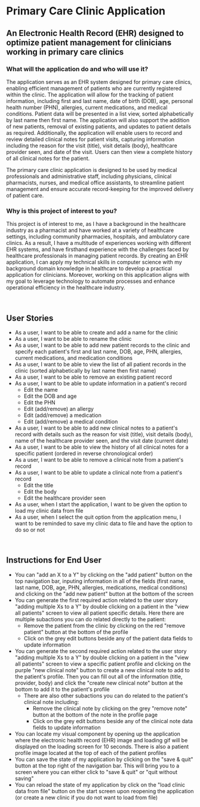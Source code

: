 # Primary Care Clinic Application 

## An Electronic Health Record (EHR) designed to optimize patient management for clinicians working in primary care clinics

### What will the application do and who will use it? ###
The application serves as an EHR system designed for primary care clinics, enabling efficient management of patients who are currently registered within the clinic. The application will allow for the tracking of patient information, including first and last name, date of birth (DOB), age, personal health number (PHN), allergies, current medications, and medical conditions. Patient data will be presented in a list view, sorted alphabetically by last name then first name. The application will also support the addition of new patients, removal of existing patients, and updates to patient details as required. Additionally, the application will enable users to record and review detailed clinical notes for patient visits, capturing information including the reason for the visit (title), visit details (body), healthcare provider seen, and date of the visit. Users can then view a complete history of all clinical notes for the patient.  

The primary care clinic application is designed to be used by medical professionals and administrative staff, including physicians, clinical pharmacists, nurses, and medical office assistants, to streamline patient management and ensure accurate record-keeping for the improved delivery of patient care.

### Why is this project of interest to you? ###
This project is of interest to me, as I have a background in the healthcare industry as a pharmacist and have worked at a variety of healthcare settings, including community pharmacies, hospitals, and ambulatory care clinics. As a result, I have a multitude of experiences working with different EHR systems, and have firsthand experience with the challenges faced by healthcare professionals in managing patient records. By creating an EHR application, I can apply my technical skills in computer science with my background domain knowledge in healthcare to develop a practical application for clinicians. Moreover, working on this application aligns with my goal to leverage technology to automate processes and enhance operational efficiency in the healthcare industry.

<br>

## User Stories
- As a user, I want to be able to create and add a name for the clinic
- As a user, I want to be able to rename the clinic
- As a user, I want to be able to add new patient records to the clinic and specify each patient's first and last name, DOB, age, PHN, allergies, current medications, and medication conditions
- As a user, I want to be able to view the list of all patient records in the clinic (sorted alphabetically by last name then first name)
- As a user, I want to be able to remove an existing patient record
- As a user, I want to be able to update information in a patient's record
  - Edit the name
  - Edit the DOB and age
  - Edit the PHN
  - Edit (add/remove) an allergy
  - Edit (add/remove) a medication
  - Edit (add/remove) a medical condition
- As a user, I want to be able to add new clinical notes to a patient's record with details such as the reason for visit (title), visit details (body), name of the healthcare provider seen, and the visit date (current date)
- As a user, I want to be able to view the history of all clinical notes for a specific patient (ordered in reverse chronological order)
- As a user, I want to be able to remove a clinical note from a patient's record
- As a user, I want to be able to update a clinical note from a patient's record
  - Edit the title
  - Edit the body
  - Edit the healthcare provider seen
- As a user, when I start the application, I want to be given the option to load my clinic data from file
- As a user, when I select the quit option from the application menu, I want to be reminded to save my clinic data to file and have the option to do so or not

<br>

## Instructions for End User
- You can "add an X to a Y" by clicking on the "add patient" button on the top navigation bar, inputing information in all of the fields (first name, last name, DOB, age, PHN, allergies, medications, medical conditions) and clicking on the "add new patient" button at the bottom of the screen
- You can generate the first required action related to the user story "adding multiple Xs to a Y" by double clicking on a patient in the "view all patients" screen to view all patient specific details. Here there are multiple subactions you can do related directly to the patient:
  - Remove the patient from the clinic by clicking on the red "remove patient" button at the bottom of the profile
  - Click on the grey edit buttons beside any of the patient data fields to update information
- You can generate the second required action related to the user story "adding multiple Xs to a Y" by double clicking on a patient in the "view all patients" screen to view a specific patient profile and clicking on the purple "new clinical note" button to create a new clinical note to add to the patient's profile. Then you can fill out all of the information (title, provider, body) and click the "create new clinical note" button at the bottom to add it to the patient's profile
  - There are also other subactions you can do related to the patient's clinical note including:
    - Remove the clinical note by clicking on the grey "remove note" button at the bottom of the note in the profile page
    - Click on the grey edit buttons beside any of the clinical note data fields to update information
- You can locate my visual component by opening up the application where the electronic health record (EHR) image and loading gif will be displayed on the loading screen for 10 seconds. There is also a patient profile image located at the top of each of the patient profiles
- You can save the state of my application by clicking on the "save & quit" button at the top right of the navigation bar. This will bring you to a screen where you can either click to "save & quit" or "quit without saving"
- You can reload the state of my application by click on the "load clinic data from file" button on the start screen upon reopening the application (or create a new clinic if you do not want to load from file)

